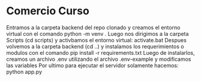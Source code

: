 # Comercio Curso

Entramos a la carpeta backend del repo clonado y creamos el entorno virtual con el comando python -m venv . 
Luego nos dirigimos a la carpeta Scripts (cd scripts) y activbamos el entorno virtual: activate.bat
Despues volvemos a la carpeta backend (cd ..) y instalamos los requerimientos o modulos con el comando pip install -r requirements.txt
Luego de instalarlos, creamos un archivo .env utilizando el archivo .env-example y modificamos las variables
Por ultimo para ejecutar el servidor solamente hacemos: python app.py
